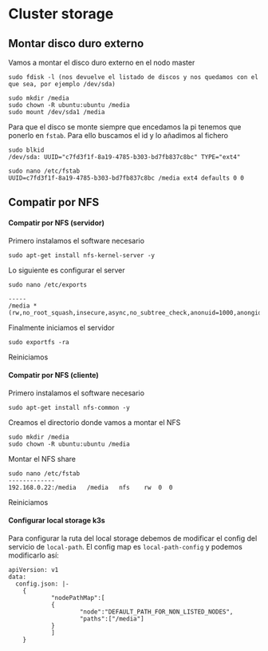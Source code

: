# Cluster storage

## Montar disco duro externo

Vamos a montar el disco duro externo en el nodo master

```
sudo fdisk -l (nos devuelve el listado de discos y nos quedamos con el que sea, por ejemplo /dev/sda)

sudo mkdir /media
sudo chown -R ubuntu:ubuntu /media
sudo mount /dev/sda1 /media
```

Para que el disco se monte siempre que encedamos la pi tenemos que ponerlo en `fstab`. Para ello buscamos el id y lo añadimos al fichero

```
sudo blkid
/dev/sda: UUID="c7fd3f1f-8a19-4785-b303-bd7fb837c8bc" TYPE="ext4"

sudo nano /etc/fstab
UUID=c7fd3f1f-8a19-4785-b303-bd7fb837c8bc /media ext4 defaults 0 0
```

## Compatir por NFS

#### Compatir por NFS (servidor)

Primero instalamos el software necesario

```
sudo apt-get install nfs-kernel-server -y
```

Lo siguiente es configurar el server

```
sudo nano /etc/exports

-----
/media *(rw,no_root_squash,insecure,async,no_subtree_check,anonuid=1000,anongid=1000)
```

Finalmente iniciamos el servidor

```
sudo exportfs -ra
```

Reiniciamos

#### Compatir por NFS (cliente)

Primero instalamos el software necesario

```
sudo apt-get install nfs-common -y
```

Creamos el directorio donde vamos a montar el NFS

```
sudo mkdir /media
sudo chown -R ubuntu:ubuntu /media
```

Montar el NFS share

```
sudo nano /etc/fstab
-------------
192.168.0.22:/media   /media   nfs    rw  0  0
```

Reiniciamos

#### Configurar  local storage k3s

Para configurar la ruta del local storage debemos de modificar el config del servicio de `local-path`. El config map es `local-path-config` y podemos modificarlo así:

```
apiVersion: v1
data:
  config.json: |-
    {
            "nodePathMap":[
            {
                    "node":"DEFAULT_PATH_FOR_NON_LISTED_NODES",
                    "paths":["/media"]
            }
            ]
    }
```
